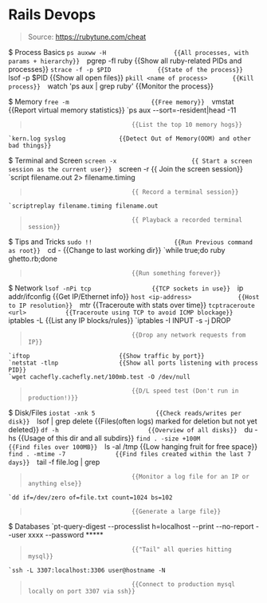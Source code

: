 # Rails Devops

> Source: https://rubytune.com/cheat

$ Process Basics
    `ps auxww -H                   {{All processes, with params + hierarchy}} 
    `pgrep -fl ruby                {{Show all ruby-related PIDs and processes}} 
    `strace -f -p $PID             {{State of the process}} 
    `lsof -p $PID                  {{Show all open files}} 
    `pkill <name of process>       {{Kill process}} 
    `watch 'ps aux | grep ruby'    {{Monitor the process}} 

$ Memory
    `free -m                       {{Free memory}} 
    `vmstat                        {{Report virtual memory statistics}} 
    `ps aux --sort=-resident|head -11
>                                  {{List the top 10 memory hogs}} 
    `kern.log syslog               {{Detect Out of Memory(OOM) and other bad things}} 

$ Terminal and Screen
    `screen -x                     {{ Start a screen session as the current user}} 
    `screen -r                     {{ Join the screen session}} 
    `script filename.out 2> filename.timing
>                                  {{ Record a terminal session}} 
    `scriptreplay filename.timing filename.out
>                                  {{ Playback a recorded terminal session}} 

$ Tips and Tricks
    `sudo !!                       {{Run Previous command as root}} 
    `cd -                          {{Change to last working dir}} 
    `while true;do ruby ghetto.rb;done
>                                  {{Run something forever}} 

$ Network
    `lsof -nPi tcp                 {{TCP sockets in use}} 
    `ip addr/ifconfig              {{Get IP/Ethernet info}} 
    `host <ip-address>             {{Host to IP resolution}} 
    `mtr <url>                     {{Traceroute with stats over time}} 
    `tcptraceroute <url>           {{Traceroute using TCP to avoid ICMP blockage}} 
    `iptables -L                   {{List any IP blocks/rules}} 
    `iptables -I INPUT -s <ip-address> -j DROP
>                                  {{Drop any network requests from IP}} 
    `iftop                         {{Show traffic by port}} 
    `netstat -tlnp                 {{Show all ports listening with process PID}} 
    `wget cachefly.cachefly.net/100mb.test -O /dev/null
>                                  {{D/L speed test (Don't run in production!)}} 

$ Disk/Files
    `iostat -xnk 5                 {{Check reads/writes per disk}} 
    `lsof | grep delete            {{Files(often logs) marked for deletion but not yet deleted}} 
    `df -h                         {{Overview of all disks}} 
    `du -hs                        {{Usage of this dir and all subdirs}} 
    `find . -size +100M            {{Find files over 100MB}} 
    `ls -al /tmp                   {{Low hanging fruit for free space}} 
    `find . -mtime -7              {{Find files created within the last 7 days}} 
    `tail -f file.log | grep <ip-address>
>                                  {{Monitor a log file for an IP or anything else}} 
    `dd if=/dev/zero of=file.txt count=1024 bs=102
>                                  {{Generate a large file}} 

$ Databases
    `pt-query-digest --processlist h=localhost --print --no-report --user xxxx --password *****
>                                  {{"Tail" all queries hitting mysql}} 
    `ssh -L 3307:localhost:3306 user@hostname -N
>                                  {{Connect to production mysql locally on port 3307 via ssh}} 

